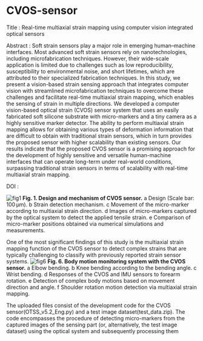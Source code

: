 # CVOS-sensor
Title : Real-time multiaxial strain mapping using computer vision integrated optical sensors

Abstract : 
Soft strain sensors play a major role in emerging human–machine interfaces. Most advanced soft strain sensors rely on nanotechnologies, including microfabrication techniques. However, their wide-scale application is limited due to challenges such as low reproducibility, susceptibility to environmental noise, and short lifetimes, which are attributed to their specialized fabrication techniques. In this study, we present a vision-based strain sensing approach that integrates computer vision with streamlined microfabrication techniques to overcome these challenges and facilitate real-time multiaxial strain mapping, which enables the sensing of strain in multiple directions. We developed a computer vision-based optical strain (CVOS) sensor system that uses an easily fabricated soft silicone substrate with micro-markers and a tiny camera as a highly sensitive marker detector. The ability to perform multiaxial strain mapping allows for obtaining various types of deformation information that are difficult to obtain with traditional strain sensors, which in turn provides the proposed sensor with higher scalability than existing sensors. Our results indicate that the proposed CVOS sensor is a promising approach for the development of highly sensitive and versatile human-machine interfaces that can operate long-term under real-world conditions, surpassing traditional strain sensors in terms of scalability with real-time multiaxial strain mapping.

DOI : 

![fig1](https://github.com/HongSungUk/CVOS-sensor/assets/26831528/e06c19a4-ac4b-4fba-af2b-2cb0104ef3a5)
**Fig. 1. Design and mechanism of CVOS sensor.** a Design (Scale bar: 100 µm). b Strain detection mechanism. c Movement of the micro-marker according to multiaxial strain direction. d Images of micro-markers captured by the optical system to detect the applied tensile strain. e Comparison of micro-marker positions obtained via numerical simulations and measurements.

One of the most significant findings of this study is the multiaxial strain mapping function of the CVOS sensor to detect complex strains that are typically challenging to classify with previously reported strain sensor systems.
![fig6](https://github.com/HongSungUk/CVOS-sensor/assets/26831528/dc457b36-6127-4404-a500-026fe3be50d3)
**Fig. 6. Body motion monitoring system with the CVOS sensor.** a Elbow bending. b Knee bending according to the bending angle. c Wrist bending. d Responses of the CVOS and IMU sensors to forearm rotation. e Detection of complex body motions based on movement direction and angle. f Shoulder rotation motion detection via multiaxial strain mapping.

The uploaded files consist of the development code for the CVOS sensor(OTSS_v5.2_Eng.py) and a test image dataset(test_data.zip). The code encompasses the procedure of detecting micro-markers from the captured images of the sensing part (or, alternatively, the test image dataset) using the optical system and subsequently processing them
